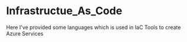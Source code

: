 # Infrastructue_As_Code
Here I've provided some languages which is used in IaC Tools to create Azure Services 
